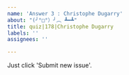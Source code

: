 ```yaml
---
name: 'Answer 3 : Christophe Dugarry'
about: "(╯°□°）╯︵ ┻━┻"
title: quiz|178|Christophe Dugarry
labels: ''
assignees: ''

---
```


Just click 'Submit new issue'.
